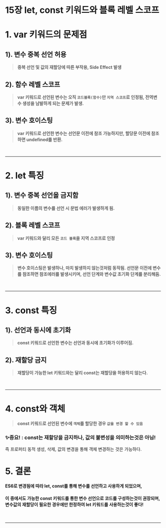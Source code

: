 # 15장 let, const 키워드와 블록 레벨 스코프


# 1. var 키워드의 문제점
## 1). 변수 중복 선언 허용
> **중복 선언 및 값의 재할당에 따른 부작용, Side Effect 발생**

## 2). 함수 레벨 스코프
> **var 키워드로 선언된 변수는 오직 `코드블록(함수)`만 `지역 스코프`로 인정됨,
전역변수 생성을 남발하게 되는 문제가 발생.**

## 3). 변수 호이스팅
> **var 키워드로 선언한 변수는 선언문 이전에 참조 가능하지만,
할당문 이전에 참조하면 undefined를 반환.**



<br/>
<hr/>

# 2. let 특징
## 1). 변수 중복 선언을 금지함
> **동일한 이름의 변수를 선언 시 문법 에러가 발생하게 됨.**

## 2). 블록 레벨 스코프
> **var 키워드와 달리 모든 `코드 블록`을 지역 스코프로 인정**

## 3). 변수 호이스팅
> **변수 호이스팅은 발생하나, 마치 발생하지 않는것처럼 동작됨.
선언문 이전에 변수를 참조하면 참조에러를 발생시키며, 선언 단계와 변수값 초기화 단계를 분리해둠.**



<br/>
<hr/>


# 3. const 특징

## 1). 선언과 동시에 초기화
> **const 키워드로 선언한 변수는 선언과 동시에 초기화가 이루어짐.**

## 2). 재할당 금지
> **재할당이 가능한 let 키워드와는 달리 const는 재할당을 허용하지 않는다.**




<br/>
<hr/>



# 4. const와 객체

> **const 키워드로 선언된 변수에 `객체`를 할당한 경우 `값을 변경 할 수 있음`**

### ✨중요! : const는 재할당을 금지하나, 값의 불변성을 의미하는것은 아님!

즉 프로퍼티 동적 생성, 삭제, 값의 변경을 통해 객체 변경하는 것은 가능하다.


# 5. 결론

#### ES6로 변경됨에 따라 let, const를 통해 변수를 선언하고 사용하게 되었으며,
#### 이 중에서도 가능한 const 키워드를 통한 변수 선언으로 코드를 구성하는것이 권장되며, 변수값의 재할당이 필요한 경우에만 한정하여 let 키워드를 사용하는것이 좋다!


<br/>
<hr/>
